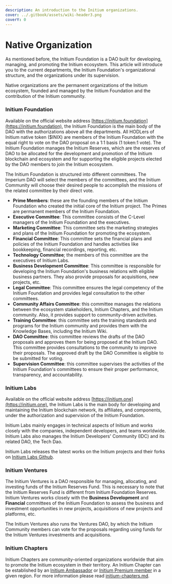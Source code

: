 ```yaml
---
description: An introduction to the Initium organizations.
cover: ../.gitbook/assets/wiki-header3.png
coverY: 0
---
```


# Native Organization

As mentioned before, the Initium Foundation is a DAO built for developing, managing, and promoting the Initium ecosystem. This article will introduce you to the current departments, the Initium Foundation's organizational structure, and the organizations under its supervision.

Native organizations are the permanent organizations of the Initium ecosystem, founded and managed by the Initium Foundation and the contribution of the Initium community.&#x20;

### Initium Foundation&#x20;

Available on the official website address [https://initium.foundation](https://initium.foundation), the Initium Foundation is the main body of the DAO with the authorizations above all the departments. All HODLers of Initium native token ($INIX) are members of the Initium Foundation with the equal right to vote on the DAO proposal on a 1:1 basis (1 token:1 vote). The Initium Foundation manages the Initium Reserves, which are the reserves of DAO to be allocated for the development and promotion of the Initium blockchain and ecosystem and for supporting the eligible projects elected by the DAO members to join the Initium ecosystem.

The Initium Foundation is structured into different committees. The Imperium DAO will select the members of the committees, and the Initium Community will choose their desired people to accomplish the missions of the related committee by their direct vote.

* **Prime Members**: these are the founding members of the Initium Foundation who created the initial core of the Initium project. The Primes are permanent members of the Initium Foundation.
* **Executive Committee**: This committee consists of the C-Level managers of the Initium Foundation and the executives.&#x20;
* **Marketing Committee**: This committee sets the marketing strategies and plans of the Initium Foundation for promoting the ecosystem.
* **Financial Committee**: This committee sets the financial plans and policies of the Initium Foundation and handles activities like bookkeeping, financial recordings, reporting, etc.
* **Technology Committee**; the members of this committee are the executives of Initium Labs.
* **Business Development Committee**: This committee is responsible for developing the Initium Foundation's business relations with eligible business partners. They also provide proposals for acquisitions, new projects, etc.&#x20;
* **Legal Committee**: This committee ensures the legal competency of the Initium Foundation and provides legal consultation to the other committees.&#x20;
* **Community Affairs Committee**: this committee manages the relations between the ecosystem stakeholders, Initium Chapters, and the Initium community. Also, it provides support to community-driven activities.&#x20;
* **Training Committee**: this committee sets the training standards and programs for the Initium community and provides them with the Knowledge Bases, including the Initium Wiki.&#x20;
* **DAO Committee**: this committee reviews the drafts of the DAO proposals and approves them for being proposed at the Initium DAO. This committee provides consultations to the community to improve their proposals. The approved draft by the DAO Committee is eligible to be submitted for voting.&#x20;
* **Supervision Committee**: this committee supervises the activities of the Initium Foundation's committees to ensure their proper performance, transparency, and accountability.&#x20;

### Initium Labs

Available on the official website address [https://initium.one](https://initium.one), the Initium Labs is the main body for developing and maintaining the Initium blockchain network, its affiliates, and components, under the authorization and supervision of the Initium Foundation.&#x20;

Initium Labs mainly engages in technical aspects of Initium and works closely with the companies, independent developers, and teams worldwide. Initium Labs also manages the Initium Developers' Community (IDC) and its related DAO, the Tech Dao.&#x20;

Initium Labs releases the latest works on the Initium projects and their forks on [Initium Labs Github](https://github.com/Initium-Labs).&#x20;

### **Initium Ventures**

The Initium Ventures is a DAO responsible for managing, allocating, and investing funds of the Initium Reserves Fund. This is necessary to note that the Initium Reserves Fund is different from Initium Foundation Reserves. Initium Ventures works closely with the **Business Development** and **Financial** committees of the Initium Foundation to assess the business and investment opportunities in new projects, acquisitions of new projects and platforms, etc.&#x20;

The Initium Ventures also runs the Ventures DAO, by which the Initium Community members can vote for the proposals regarding using funds for the Initium Ventures investments and acquisitions.&#x20;

### Initium Chapters

Initium Chapters are community-oriented organizations worldwide that aim to promote the Initium ecosystem in their territory. An Initium Chapter can be established by an [Initium Ambassador](how-to-join-initium.md#ambassadors) or [Initium Premium member](how-to-join-initium.md#premiums) in a given region. For more information please read [initium-chapters.md](initium-chapters.md "mention").

###
